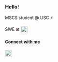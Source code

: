 ### Hello!
MSCS student @ USC :zap:

SWE at <img align="center" alt="codeSTACKr | NVIDIA" width="22px" src="https://cdn.jsdelivr.net/npm/simple-icons@v3/icons/nvidia.svg" />

#### Connect with me

[<img align="left" alt="codeSTACKr | LinkedIn" width="22px" src="https://cdn.jsdelivr.net/npm/simple-icons@v3/icons/linkedin.svg" />][linkedin]

[linkedin]: https://www.linkedin.com/in/chaitanyasd/
